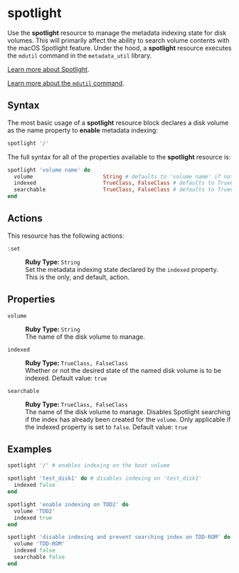 spotlight
===

Use the **spotlight** resource to manage the metadata indexing state for disk volumes. This
will primarily affect the ability to search volume contents with the macOS Spotlight feature.
Under the hood, a **spotlight** resource executes the `mdutil` command in the `metadata_util`
library.

[Learn more about Spotlight](https://support.apple.com/en-us/HT204014).

[Learn more about the `mdutil` command](https://developer.apple.com/legacy/library/documentation/Darwin/Reference/ManPages/man1/mdutil.1.html).

Syntax
------

The most basic usage of a **spotlight** resource block declares a disk volume as the name property
to **enable** metadata indexing:

```ruby
spotlight '/'
```

The full syntax for all of the properties available to the **spotlight** resource is:

```ruby
spotlight 'volume name' do
  volume                      String # defaults to 'volume name' if not specified
  indexed                     TrueClass, FalseClass # defaults to TrueClass if not specified
  searchable                  TrueClass, FalseClass # defaults to TrueClass if not specified
end
```

Actions
-------

This resource has the following actions:

`:set`

<dl>
  <dd><b>Ruby Type: </b><code>String</code></dd>
  <dd>Set the metadata indexing state declared by the <code>indexed</code> property. This
  is the only, and default, action.</dd>
</dl>

Properties
----------

`volume`

<dl>
  <dd><b>Ruby Type: </b><code>String</code></dd>
  <dd>The name of the disk volume to manage.</dd>
</dl>

`indexed`

<dl>
  <dd><b>Ruby Type: </b><code>TrueClass, FalseClass</code></dd>
  <dd>Whether or not the desired state of the named disk volume is to be
  indexed. Default value: <code>true</code></dd>
</dl>

`searchable`

<dl>
  <dd><b>Ruby Type: </b><code>TrueClass, FalseClass</code></dd>
  <dd>The name of the disk volume to manage. Disables Spotlight searching if the
  index has already been created for the <code>volume</code>. Only applicable if
  the indexed property is set to <code>false</code>. Default value: <code>true</code></dd>
</dl>

Examples
----------

```ruby
spotlight '/' # enables indexing on the boot volume

spotlight 'test_disk1' do # disables indexing on 'test_disk1'
  indexed false
end

spotlight 'enable indexing on TDD2' do
  volume 'TDD2'
  indexed true
end

spotlight 'disable indexing and prevent searching index on TDD-ROM' do
  volume 'TDD-ROM'
  indexed false
  searchable false
end
```
